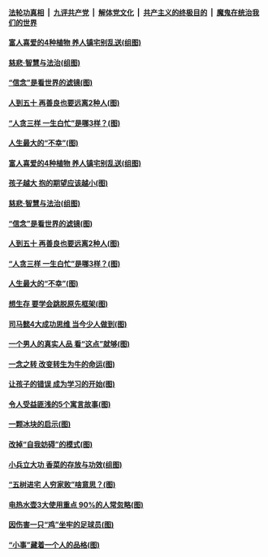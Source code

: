 

####  [法轮功真相](../../../../basic/blob/master/README.md?t=02201901) &nbsp;|&nbsp; [九评共产党](../../../../9ping.md/blob/master/README.md?t=02201901) &nbsp;|&nbsp; [解体党文化](../../../../jtdwh.md/blob/master/README.md?t=02201901)  &nbsp;|&nbsp; [共产主义的终极目的](../../../../gczydzjmd.md/blob/master/README.md?t=02201901) &nbsp;|&nbsp; [魔鬼在统治我们的世界](../../../../mgztzwmdsj.md/blob/master/README.md?t=02201901) 

#### [富人喜爱的4种植物 养人镇宅别乱送(组图)](../pages/p8/963160.md?t=02201901) 

#### [慈悲‧智慧与法治(组图)](../pages/p8/962749.md?t=02201901) 

#### [“信念”是看世界的滤镜(图)](../pages/p8/963052.md?t=02201901) 

#### [人到五十 再善良也要远离2种人(图)](../pages/p8/963032.md?t=02201901) 

#### [“人贪三样 一生白忙”是哪3样？(图)](../pages/p8/962941.md?t=02201901) 

#### [人生最大的“不幸”(图)](../pages/p8/962745.md?t=02201901) 

#### [富人喜爱的4种植物 养人镇宅别乱送(组图)](../pages/p8/963160.md?t=02201901) 

#### [孩子越大 抱的期望应该越小(图)](../pages/p8/963059.md?t=02201901) 

#### [慈悲‧智慧与法治(组图)](../pages/p8/962749.md?t=02201901) 

#### [“信念”是看世界的滤镜(图)](../pages/p8/963052.md?t=02201901) 

#### [人到五十 再善良也要远离2种人(图)](../pages/p8/963032.md?t=02201901) 

#### [“人贪三样 一生白忙”是哪3样？(图)](../pages/p8/962941.md?t=02201901) 

#### [人生最大的“不幸”(图)](../pages/p8/962745.md?t=02201901) 

#### [想生存 要学会跳脱原先框架(图)](../pages/p8/962935.md?t=02201901) 

#### [司马懿4大成功思维 当今少人做到(图)](../pages/p8/962919.md?t=02201901) 

#### [一个男人的真实人品 看“这点”就够(图)](../pages/p8/962894.md?t=02201901) 

#### [一念之转 改变转生为牛的命运(图)](../pages/p8/962763.md?t=02201901) 

#### [让孩子的错误 成为学习的开始(图)](../pages/p8/962818.md?t=02201901) 

#### [令人受益匪浅的5个寓言故事(图)](../pages/p8/962739.md?t=02201901) 

#### [一颗冰块的启示(图)](../pages/p8/962707.md?t=02201901) 

#### [改掉“自我妨碍”的模式(图)](../pages/p8/962702.md?t=02201901) 

#### [小兵立大功 香菜的存放与功效(组图)](../pages/p8/962646.md?t=02201901) 

#### [“五树进宅 人穷家败”啥意思？(图)](../pages/p8/962665.md?t=02201901) 

#### [电热水壶3大使用重点 90%的人常忽略(图)](../pages/p8/962591.md?t=02201901) 

#### [因伤害一只“鸡”坐牢的足球员(图)](../pages/p8/962001.md?t=02201901) 

#### [“小事”藏着一个人的品格(图)](../pages/p8/962556.md?t=02201901) 

